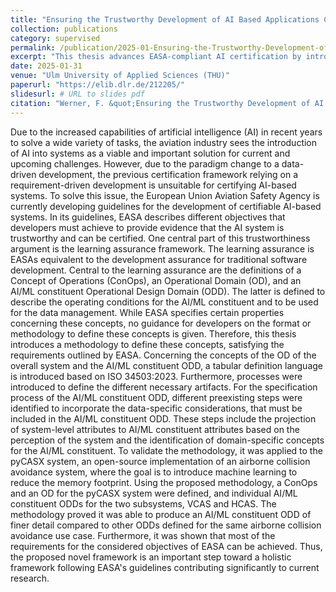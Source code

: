 ```yaml
---
title: "Ensuring the Trustworthy Development of AI Based Applications Compatible to Future EASA Regulations"
collection: publications
category: supervised
permalink: /publication/2025-01-Ensuring-the-Trustworthy-Development-of-AI-Based-Applications-Compatible-to-Future-EASA-Regulations
excerpt: "This thesis advances EASA-compliant AI certification by introducing a methodology to define ConOps, OD, and ODD for AI-based aviation systems. It provides a structured approach to specifying these concepts, ensuring alignment with EASA's learning assurance framework and enhancing trustworthiness, safety, and regulatory compliance in AI-driven aviation applications."
date: 2025-01-31
venue: "Ulm University of Applied Sciences (THU)"
paperurl: "https://elib.dlr.de/212205/"
slidesurl: # URL to slides pdf
citation: "Werner, F. &quot;Ensuring the Trustworthy Development of AI Based Applications Compatible to Future EASA Regulations&quot;, Master's Thesis, <i>Ulm University of Applied Sciences</i>, January 2025."
---
```

Due to the increased capabilities of artificial intelligence (AI) in recent years to solve a wide variety of tasks, the aviation industry sees the introduction of AI into systems as a viable and important solution for current and upcoming challenges. However, due to the paradigm change to a data-driven development, the previous certification framework relying on a requirement-driven development is unsuitable for certifying AI-based systems. To solve this issue, the European Union Aviation Safety Agency is currently developing guidelines for the development of certifiable AI-based systems. In its guidelines, EASA describes different objectives that developers must achieve to provide evidence that the AI system is trustworthy and can be certified. One central part of this trustworthiness argument is the learning assurance framework. The learning assurance is EASAs equivalent to the development assurance for traditional software development. Central to the learning assurance are the definitions of a Concept of Operations (ConOps), an Operational Domain (OD), and an AI/ML constituent Operational Design Domain (ODD). The latter is defined to describe the operating conditions for the AI/ML constituent and to be used for the data management. While EASA specifies certain properties concerning these concepts, no guidance for developers on the format or methodology to define these concepts is given. Therefore, this thesis introduces a methodology to define these concepts, satisfying the requirements outlined by EASA. Concerning the concepts of the OD of the overall system and the AI/ML constituent ODD, a tabular definition language is introduced based on ISO 34503:2023. Furthermore, processes were introduced to define the different necessary artifacts. For the specification process of the AI/ML constituent ODD, different preexisting steps were identified to incorporate the data-specific considerations, that must be included in the AI/ML constituent ODD. These steps include the projection of system-level attributes to AI/ML constituent attributes based on the perception of the system and the identification of domain-specific concepts for the AI/ML constituent. To validate the methodology, it was applied to the pyCASX system, an open-source implementation of an airborne collision avoidance system, where the goal is to introduce machine learning to reduce the memory footprint. Using the proposed methodology, a ConOps and an OD for the pyCASX system were defined, and individual AI/ML constituent ODDs for the two subsystems, VCAS and HCAS. The methodology proved it was able to produce an AI/ML constituent ODD of finer detail compared to other ODDs defined for the same airborne collision avoidance use case. Furthermore, it was shown that most of the requirements for the considered objectives of EASA can be achieved. Thus, the proposed novel framework is an important step toward a holistic framework following EASA's guidelines contributing significantly to current research.
